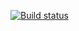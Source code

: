[![Build status](https://ci.appveyor.com/api/projects/status/lnmiabjgpow84wf5?svg=true)](https://ci.appveyor.com/project/kmkiseleva/ajs-symbols-iterators-generators-2)
